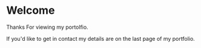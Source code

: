 # Welcome

Thanks For viewing my portolfio.

If you'd like to get in contact my details are on the last page of my portfolio.
